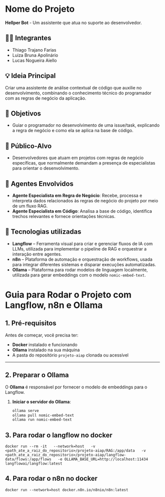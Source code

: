 # Nome do Projeto
**Hellper Bot** - Um assistente que atua no suporte ao desenvolvedor.

## 👨‍🎓 Integrantes
- Thiago Trajano Farias
- Luiza Bruna Apolinário
- Lucas Nogueira Aiello

## 💡 Ideia Principal
Criar uma assistente de análise contextual de código que auxilie no desenvolvimento, combinando o conhecimento técnico do programador com as regras de negócio da aplicação.

## 🎯 Objetivos
- Guiar o programador no desenvolvimento de uma issue/task, explicando a regra de negócio e como ela se aplica na base de código.

## 👥 Público-Alvo
- Desenvolvedores que atuam em projetos com regras de negócio específicas, que normalmente demandam a presença de especialistas para orientar o desenvolvimento.

## 🤖 Agentes Envolvidos
- **Agente Especialista em Regra de Negócio**: Recebe, processa e interpreta dados relacionados às regras de negócio do projeto por meio de um fluxo RAG.
- **Agente Especialista em Código**: Analisa a base de código, identifica trechos relevantes e fornece orientações técnicas.

## 🧱 Tecnologias utilizadas
- **Langflow** – Ferramenta visual para criar e gerenciar fluxos de IA com LLMs, utilizada para implementar o pipeline de RAG e orquestrar a interação entre agentes.
- **n8n** – Plataforma de automação e orquestração de workflows, usada para integrar diferentes sistemas e disparar execuções automatizadas.
- **Ollama** – Plataforma para rodar modelos de linguagem localmente, utilizada para gerar embeddings com o modelo `nomic-embed-text`.

# Guia para Rodar o Projeto com Langflow, n8n e Ollama

## 1. Pré-requisitos
Antes de começar, você precisa ter:
- **Docker** instalado e funcionando  
- **Ollama** instalado na sua máquina  
- A pasta do repositório `projeto-aiap` clonada ou acessível  

---

## 2. Preparar o Ollama
O **Ollama** é responsável por fornecer o modelo de embeddings para o Langflow.

1. **Iniciar o servidor do Ollama**:
   ```bash
   ollama serve
   ollama pull nomic-embed-text
   ollama run nomic-embed-text


## 3. Para rodar o langflow no docker
`docker run --rm -it   --network=host   -v <path_ate_a_raiz_do_repositorio>/projeto-aiap/RAG:/app/data   -v <path_ate_a_raiz_do_repositorio>/projeto-aiap/langflow-data/flows:/app/flows   -e OLLAMA_BASE_URL=http://localhost:11434   langflowai/langflow:latest` 

## 4. Para rodar o n8n no docker
`docker run --network=host docker.n8n.io/n8nio/n8n:latest`
